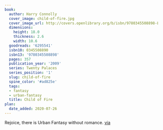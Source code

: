 ```yaml
---
book:
  author: Harry Connolly
  cover_image: child-of-fire.jpg
  cover_image_url: http://covers.openlibrary.org/b/isbn/9780345508898-L.jpg
  dimensions:
    height: 18.0
    thickness: 2.6
    width: 10.6
  goodreads: '6295541'
  isbn10: 0345508890
  isbn13: '9780345508898'
  pages: 357
  publication_year: '2009'
  series: Twenty Palaces
  series_position: '1'
  slug: child-of-fire
  spine_color: '#ad825e'
  tags:
  - fantasy
  - urban-fantasy
  title: Child of Fire
plan:
  date_added: 2020-07-26
---
```


Rejoice, there is Urban Fantasy without romance. [via](https://www.eblong.com/zarf/bookscan/review/connolly_harry_child_of_fire.html)
